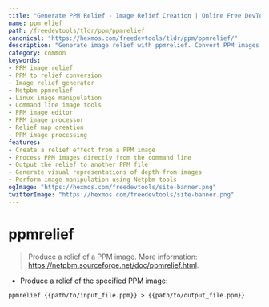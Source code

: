 ```yaml
---
title: "Generate PPM Relief - Image Relief Creation | Online Free DevTools by Hexmos"
name: ppmrelief
path: /freedevtools/tldr/ppm/ppmrelief
canonical: "https://hexmos.com/freedevtools/tldr/ppm/ppmrelief/"
description: "Generate image relief with ppmrelief. Convert PPM images into visual reliefs. Free online tool, no registration required."
category: common
keywords:
- PPM image relief
- PPM to relief conversion
- Image relief generator
- Netpbm ppmrelief
- Linux image manipulation
- Command line image tools
- PPM image editor
- PPM image processor
- Relief map creation
- PPM image processing
features:
- Create a relief effect from a PPM image
- Process PPM images directly from the command line
- Output the relief to another PPM file
- Generate visual representations of depth from images
- Perform image manipulation using Netpbm tools
ogImage: "https://hexmos.com/freedevtools/site-banner.png"
twitterImage: "https://hexmos.com/freedevtools/site-banner.png"
---
```


# ppmrelief

> Produce a relief of a PPM image.
> More information: <https://netpbm.sourceforge.net/doc/ppmrelief.html>.

- Produce a relief of the specified PPM image:

`ppmrelief {{path/to/input_file.ppm}} > {{path/to/output_file.ppm}}`
